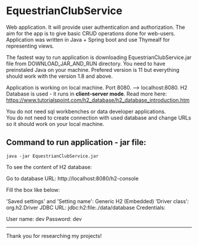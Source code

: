# EquestrianClubService
Web application. It will provide user authentication and authorization. The aim for the app is to give basic CRUD operations done for web-users.
Application was written in Java + Spring boot and use Thymealf for representing views.

The fastest way to run application is downloading EquestrianClubService.jar file from DOWNLOAD_JAR_AND_RUN directory. 
You need to have preinstaled Java on your machine. Prefered version is 11 but everything should work with the version 1.8 and above.

Application is working on local machine. Port 8080. --> localhost:8080. H2 Database is used - it runs in <b>client-server mode</b>. 
Read more here: https://www.tutorialspoint.com/h2_database/h2_database_introduction.htm 

You do not need sql workbenches or data developer applications. <br>
You do not need to create connection with used database and change URLs so it should work on your local machine.  

<h2>Command to run application - jar file: </h2>

```
java -jar EquestrianClubService.jar
```

To see the content of H2 database:

Go to database URL: http://localhost:8080/h2-console

Fill the box like below:

'Saved settings' and 'Setting name': Generic H2 (Embedded)
'Driver class': org.h2.Driver
JDBC URL: jdbc:h2:file:./data/database
Credentials:

User name: dev
Password: dev
<hr>
Thank you for researching my projects! 
